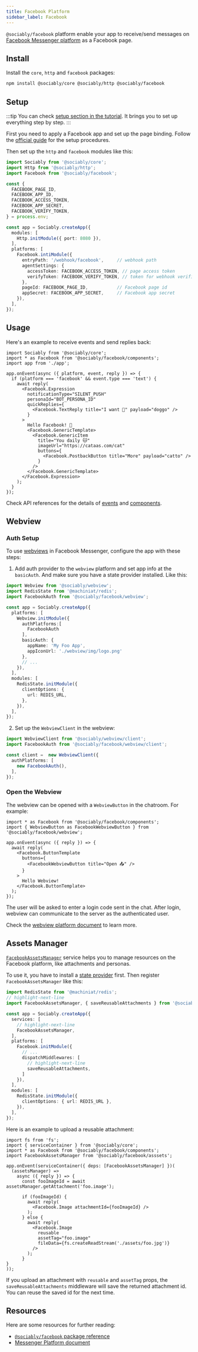 ```yaml
---
title: Facebook Platform
sidebar_label: Facebook
---
```


`@sociably/facebook` platform enable your app to receive/send messages on [Facebook Messenger platform](https://developers.facebook.com/docs/messenger-platform/)
as a Facebook page.

## Install

Install the `core`, `http` and `facebook` packages:

```bash
npm install @sociably/core @sociably/http @sociably/facebook
```

## Setup

:::tip
You can check [setup section in the tutorial](https://sociably.js.org/docs/learn/create-app#platform-setup?p=facebook).
It brings you to set up everything step by step.
:::

First you need to apply a Facebook app and set up the page binding.
Follow the [official guide](https://developers.facebook.com/docs/messenger-platform/getting-started/app-setup)
for the setup procedures.

Then set up the `http` and `facebook` modules like this:

```ts
import Sociably from '@sociably/core';
import Http from '@sociably/http';
import Facebook from '@sociably/facebook';

const {
  FACEBOOK_PAGE_ID,
  FACEBOOK_APP_ID,
  FACEBOOK_ACCESS_TOKEN,
  FACEBOOK_APP_SECRET,
  FACEBOOK_VERIFY_TOKEN,
} = process.env;

const app = Sociably.createApp({
  modules: [
    Http.initModule({ port: 8080 }),
  ],
  platforms: [
    Facebook.intiModule({
      entryPath: '/webhook/facebook',     // webhook path
      agentSettings: {
        accessToken: FACEBOOK_ACCESS_TOKEN, // page access token
        verifyToken: FACEBOOK_VERIFY_TOKEN, // token for webhook verification
      },
      pageId: FACEBOOK_PAGE_ID,           // Facebook page id
      appSecret: FACEBOOK_APP_SECRET,     // Facebook app secret
    }),
  ],
});
```

## Usage

Here's an example to receive events and send replies back:

```tsx
import Sociably from '@sociably/core';
import * as Facebook from '@sociably/facebook/components';
import app from './app';

app.onEvent(async ({ platform, event, reply }) => {
  if (platform === 'facebook' && event.type === 'text') {
    await reply(
      <Facebook.Expression
        notificationType="SILENT_PUSH"
        personaId="BOT_PERSONA_ID"
        quickReplies={
          <Facebook.TextReply title="I want 🐶" payload="doggo" />
        }
      >
        Hello Facebook! 👋
        <Facebook.GenericTemplate>
          <Facebook.GenericItem
            title="You daily 🐱"
            imageUrl="https://cataas.com/cat"
            buttons={
              <Facebook.PostbackButton title="More" payload="catto" />
            }
          />
        </Facebook.GenericTemplate>
      </Facebook.Expression>
    );
  }
});
```

Check API references for the details of [events](https://sociably.js.org/api/modules/facebook#facebookevent)
and [components](https://sociably.js.org/api/modules/facebook_components).

## Webview

### Auth Setup

To use [webviews](./embedded-webview) in Facebook Messenger,
configure the app with these steps:

1. Add auth provider to the `webview` platform and set app info at the `basicAuth`.
   And make sure you have a state provider installed.
   Like this:

```ts
import Webview from '@sociably/webview';
import RedisState from '@machiniat/redis';
import FacebookAuth from '@sociably/facebook/webview';

const app = Sociably.createApp({
  platforms: [
    Webview.initModule({
      authPlatforms:[
        FacebookAuth
      ],
      basicAuth: {
        appName: 'My Foo App',
        appIconUrl: './webview/img/logo.png'
      },
      // ...
    }),
  ],
  modules: [
    RedisState.initModule({
      clientOptions: {
        url: REDIS_URL,
      },
    }),
  ],
});
```

2. Set up the `WebviewClient` in the webview:

```ts
import WebviewClient from '@sociably/webview/client';
import FacebookAuth from '@sociably/facebook/webview/client';

const client =  new WebviewClient({
  authPlatforms: [
    new FacebookAuth(),
  ],
});
```

### Open the Webview

The webview can be opened with a `WebviewButton` in the chatroom.
For example:

```tsx
import * as Facebook from '@sociably/facebook/components';
import { WebviewButton as FacebookWebviewButton } from '@sociably/facebook/webview';

app.onEvent(async ({ reply }) => {
  await reply(
    <Facebook.ButtonTemplate
      buttons={
        <FacebookWebviewButton title="Open 📤" />
      }
    >
      Hello Webview!
    </Facebook.ButtonTemplate>
  );
});
```

The user will be asked to enter a login code sent in the chat.
After login, webview can communicate to the server as the authenticated user.

Check the [webview platform document](https://sociably.js.org/docs/embedded-webview)
to learn more.

## Assets Manager

[`FacebookAssetsManager`](https://sociably.js.org/api/classes/facebook_asset.facebookassetsmanager.html)
service helps you to manage resources on the Facebook platform,
like attachments and personas.

To use it, you have to install a [state provider](./using-states) first.
Then register `FacebookAssetsManager` like this:

```ts
import RedisState from '@machiniat/redis';
// highlight-next-line
import FacebookAssetsManager, { saveReusableAttachments } from '@sociably/facebook/asssets';

const app = Sociably.createApp({
  services: [
    // highlight-next-line
    FacebookAssetsManager,
  ],
  platforms: [
    Facebook.initModule({
      // ...
      dispatchMiddlewares: [
        // highlight-next-line
        saveReusableAttachments,
      ]
    }),
  ],
  modules: [
    RedisState.initModule({
      clientOptions: { url: REDIS_URL },
    }),
  ],
});
```

Here is an example to upload a reusable attachment:

```tsx
import fs from 'fs';
import { serviceContainer } from '@sociably/core';
import * as Facebook from '@sociably/facebook/components';
import FacebookAssetsManager from '@sociably/facebook/asssets';

app.onEvent(serviceContainer({ deps: [FacebookAssetsManager] })(
  (assetsManager) =>
    async ({ reply }) => {
      const fooImageId = await assetsManager.getAttachment('foo.image');

      if (fooImageId) {
        await reply(
          <Facebook.Image attachmentId={fooImageId} />
        );
      } else {
        await reply(
          <Facebook.Image
            reusable
            assetTag="foo.image"
            fileData={fs.createReadStream('./assets/foo.jpg')}
          />
        );
      }
}
));
```

If you upload an attachment with `reusable` and `assetTag` props,
the `saveReusableAttachments` middleware will save the returned attachment id.
You can reuse the saved id for the next time.

## Resources

Here are some resources for further reading:

- [`@sociably/facebook` package reference](https://sociably.js.org/api/modules/facebook.html)
- [Messenger Platform document](https://developers.facebook.com/docs/messenger-platform)
